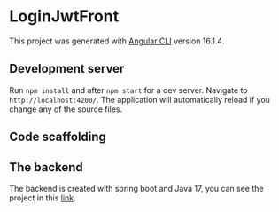 # LoginJwtFront

This project was generated with [Angular CLI](https://github.com/angular/angular-cli) version 16.1.4.

## Development server

Run `npm install` and after `npm start` for a dev server. Navigate to `http://localhost:4200/`. The application will automatically reload if you change any of the source files.

## Code scaffolding

## The backend
The backend is created with spring boot and Java 17, you can see the project in this [link](https://github.com/MarcoAs25/login-jwt-springboot).

